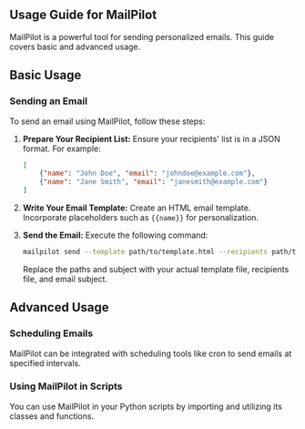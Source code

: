 Usage Guide for MailPilot
---

MailPilot is a powerful tool for sending personalized emails. This guide covers basic and advanced usage.

## Basic Usage

### Sending an Email

To send an email using MailPilot, follow these steps:

1. **Prepare Your Recipient List:**
   Ensure your recipients' list is in a JSON format. For example:

   ```json
   [
       {"name": "John Doe", "email": "johndoe@example.com"},
       {"name": "Jane Smith", "email": "janesmith@example.com"}
   ]
   ```

2. **Write Your Email Template:**
   Create an HTML email template. Incorporate placeholders such as `{{name}}` for personalization.

3. **Send the Email:**
   Execute the following command:

   ```bash
   mailpilot send --template path/to/template.html --recipients path/to/recipients.json --subject "Your Email Subject"
   ```
   Replace the paths and subject with your actual template file, recipients file, and email subject.

## Advanced Usage

### Scheduling Emails

MailPilot can be integrated with scheduling tools like cron to send emails at specified intervals.

### Using MailPilot in Scripts

You can use MailPilot in your Python scripts by importing and utilizing its classes and functions.
  
